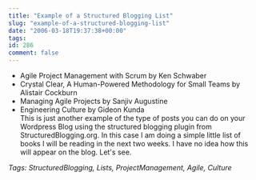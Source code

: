 ```yaml
---
title: "Example of a Structured Blogging List"
slug: "example-of-a-structured-blogging-list"
date: "2006-03-18T19:37:38+00:00"
tags:
id: 286
comment: false
---
```


      

*   Agile Project Management with Scrum by Ken Schwaber
*   Crystal Clear, A Human-Powered Methodology for Small Teams by Alistair Cockburn
*   Managing Agile Projects by Sanjiv Augustine
*   Engineering Culture by Gideon Kunda   <div>This is just another example of the type of posts you can do on your Wordpress Blog using the structured blogging plugin from StructuredBlogging.org. In this case I am doing a simple little list of books I will be reading in the next two weeks. I have no idea how this will appear on the blog. Let's see.</div>   

_Tags: StructuredBlogging, Lists, ProjectManagement, Agile, Culture_

<script type="application/x-subnode; charset=utf-8">
       <!-- the following is structured blog data for machine readers. -->
       <subnode xmlns:data-view="http://www.w3.org/2003/g/data-view#" data-view:transformation="http://structuredblogging.org/subnode-to-rdf-interpreter.xsl" xmlns="http://www.structuredblogging.org/xmlns#subnode">
            <xml-structured-blog-entry xmlns="http://www.structuredblogging.org/xmlns">
              <generator id="wpsb-1" type="x-wpsb-post" version="1"/><list type="list/list"><item>Agile Project Management with Scrum by Ken Schwaber</item><item>Crystal Clear, A Human-Powered Methodology for Small Teams by Alistair Cockburn</item><item>Managing Agile Projects by Sanjiv Augustine</item><item>Engineering Culture by Gideon Kunda</item><description>This is just another example of the type of posts you can do on your Wordpress Blog using the structured blogging plugin from StructuredBlogging.org. In this case I am doing a simple little list of books I will be reading in the next two weeks. I have no idea how this will appear on the blog. Let's see.</description><tags>StructuredBlogging, Lists, ProjectManagement, Agile, Culture</tags></list>
            </xml-structured-blog-entry>
       </subnode>
       </script>
